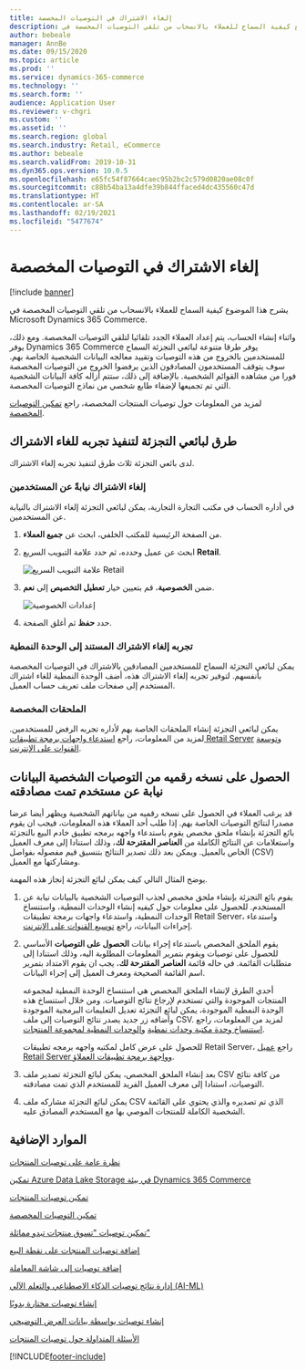 ```yaml
---
title: إلغاء الاشتراك في التوصيات المخصصة
description: يشرح هذا الموضوع كيفية السماح للعملاء بالانسحاب من تلقي التوصيات المخصصة في Microsoft Dynamics 365 Commerce.
author: bebeale
manager: AnnBe
ms.date: 09/15/2020
ms.topic: article
ms.prod: ''
ms.service: dynamics-365-commerce
ms.technology: ''
ms.search.form: ''
audience: Application User
ms.reviewer: v-chgri
ms.custom: ''
ms.assetid: ''
ms.search.region: global
ms.search.industry: Retail, eCommerce
ms.author: bebeale
ms.search.validFrom: 2019-10-31
ms.dyn365.ops.version: 10.0.5
ms.openlocfilehash: e65fc54f87664caec95b2bc2c579d0820ae08c0f
ms.sourcegitcommit: c88b54ba13a4dfe39b844ffaced4dc435560c47d
ms.translationtype: HT
ms.contentlocale: ar-SA
ms.lasthandoff: 02/19/2021
ms.locfileid: "5477674"
---
```

# <a name="opt-out-of-personalized-recommendations"></a>إلغاء الاشتراك في التوصيات المخصصة

[!include [banner](includes/banner.md)]

يشرح هذا الموضوع كيفية السماح للعملاء بالانسحاب من تلقي التوصيات المخصصة في Microsoft Dynamics 365 Commerce.

واثناء إنشاء الحساب، يتم إعداد العملاء الجدد تلقائيا لتلقي التوصيات المخصصة. ومع ذلك، يوفر Dynamics 365 Commerce يوفر طرقا متنوعة لبائعي التجزئة السماح للمستخدمين بالخروج من هذه التوصيات وتقييد معالجه البيانات الشخصية الخاصة بهم. سوف يتوقف المستخدمون المصادقون الذين يرفضوا الخروج من التوصيات المخصصة فورا من مشاهده القوائم الشخصية. بالإضافة إلى ذلك، ستتم أزاله كافة البيانات الشخصية التي تم تجميعها لإضفاء طابع شخصي من نماذج التوصيات المخصصة.

لمزيد من المعلومات حول توصيات المنتجات المخصصة، راجع [تمكين التوصيات المخصصة](personalized-recommendations.md).

## <a name="ways-for-retailers-to-implement-an-opt-out-experience"></a>طرق لبائعي التجزئة لتنفيذ تجربه للغاء الاشتراك

لدى بائعي التجزئة ثلاث طرق لتنفيذ تجربه إلغاء الاشتراك.

### <a name="opting-out-on-behalf-of-users"></a>إلغاء الاشتراك نيابةً عن المستخدمين

في أداره الحساب في مكتب التجارة التجارية، يمكن لبائعي التجزئة إلغاء الاشتراك بالنيابة عن المستخدمين.

1. من الصفحة الرئيسية للمكتب الخلفي، ابحث عن **جميع العملاء**.
1. ابحث عن عميل وحدده، ثم حدد علامة التبويب السريع **Retail**.

    ![علامة التبويب السريع Retail](./media/Disablepersonalizationpart1.png)

1. ضمن **الخصوصية**، قم بتعيين خيار **تعطيل التخصيص** إلى **نعم**.

    ![إعدادات الخصوصية](./media/Disablepersonalizationpart2.png)

1. حدد **حفظ** ثم أغلق الصفحة.

### <a name="module-based-opt-out-experience"></a>تجربه إلغاء الاشتراك المستند إلى الوحدة النمطية

يمكن لبائعي التجزئة السماح للمستخدمين المصادقين بالاشتراك في التوصيات المخصصة بأنفسهم. لتوفير تجربه إلغاء الاشتراك هذه، أضف الوحدة النمطية للغاء اشتراك المستخدم إلى صفحات ملف تعريف حساب العميل.

### <a name="custom-extensions"></a>الملحقات المخصصة

يمكن لبائعي التجزئة إنشاء الملحقات الخاصة بهم لأداره تجربه الرفض للمستخدمين. لمزيد من المعلومات، راجع [استدعاء واجهات برمجة تطبيقات Retail Server](e-commerce-extensibility/call-retail-server-apis.md) و[توسعة القنوات على الإنترنت](e-commerce-extensibility/overview.md).

## <a name="obtain-a-digital-copy-of-personalized-recommendations-data-on-behalf-of-an-authenticated-user"></a>الحصول على نسخه رقميه من التوصيات الشخصية البيانات نيابة عن مستخدم تمت مصادقته

قد يرغب العملاء في الحصول على نسخه رقميه من بياناتهم الشخصية ويظهر أيضا عرضا مصدرا لنتائج التوصيات الخاصة بهم. إذا طلب أحد العملاء هذه المعلومات، فيجب ان يقوم بائع التجزئة بإنشاء ملحق مخصص يقوم باستدعاء واجهه برمجه تطبيق خادم البيع بالتجزئة واستعلامات عن النتائج الكاملة من **العناصر المقترحة لك**، وذلك استنادا إلى معرف العميل الخاص بالعميل. ويمكن بعد ذلك تصدير النتائج بتنسيق قيم مفصوله بفواصل (CSV) ومشاركتها مع العميل.

يوضح المثال التالي كيف يمكن لبائع التجزئة إنجاز هذه المهمة.

1. يقوم بائع التجزئة بإنشاء ملحق مخصص لجذب التوصيات الشخصية بالبيانات نيابة عن المستخدم. للحصول على معلومات حول كيفيه إنشاء الوحدات النمطية، واستنساخ الوحدات النمطية، واستدعاء واجهات برمجة تطبيقات Retail Server، واستدعاء إجراءات البيانات، راجع [توسيع القنوات على الإنترنت](e-commerce-extensibility/overview.md).
2. يقوم الملحق المخصص باستدعاء إجراء بيانات **الحصول على التوصيات** الأساسي للحصول على توصيات ويقوم بتمرير المعلومات المطلوبة اليه، وذلك استنادا إلى متطلبات القائمة. في حاله قائمة **العناصر المقترحة لك**، يجب ان يقوم الامتداد بتمرير اسم القائمة الصحيحة ومعرف العميل إلى إجراء البيانات.

    أحدي الطرق لإنشاء الملحق المخصص هي استنساخ الوحدة النمطية لمجموعه المنتجات الموجودة والتي تستخدم لإرجاع نتائج التوصيات. ومن خلال استنساخ هذه الوحدة النمطية الموجودة، يمكن لبائع التجزئة تعديل التعليمات البرمجية الموجودة وأضافه زر جديد يصدر نتائج التوصيات إلى ملف CSV. لمزيد من المعلومات، راجع [استنساخ وحدة مكتبة وحدات نمطية](e-commerce-extensibility/clone-starter-module.md) و[الوحدات النمطية لمجموعة المنتجات](product-collection-module-overview.md).

    للحصول على عرض كامل لمكتبه واجهه برمجه تطبيقات Retail Server، راجع [عميل Retail Server وواجهة برمجة تطبيقات العملاؤ](dev-itpro/retail-server-customer-consumer-api.md).

3. بعد إنشاء الملحق المخصص، يمكن لبائع التجزئة تصدير ملف CSV من كافة نتائج التوصيات، استنادا إلى معرف العميل الفريد للمستخدم الذي تمت مصادقته.
4. يمكن لبائع التجزئة مشاركه ملف CSV الذي تم تصديره والذي يحتوي على القائمة الشخصية الكاملة للمنتجات الموصي بها مع المستخدم المصادق عليه.

## <a name="additional-resources"></a>الموارد الإضافية

[نظرة عامة على توصيات المنتجات](product-recommendations.md)

[تمكين Azure Data Lake Storage في بيئة Dynamics 365 Commerce](enable-adls-environment.md)

[تمكين توصيات المنتجات](enable-product-recommendations.md)

[تمكين التوصيات المخصصة](personalized-recommendations.md)

[تمكين توصيات "تسوق منتجات تبدو مماثلة"](shop-similar-looks.md)

[إضافة توصيات المنتجات على نقطة البيع](product.md)

[إضافة توصيات إلى شاشة المعاملة](add-recommendations-control-pos-screen.md)

[إدارة نتائج توصيات الذكاء الاصطناعي والتعلم الآلي (AI-ML)](modify-product-recommendation-results.md)

[إنشاء توصيات مختارة يدويًا](create-editorial-recommendation-lists.md)

[إنشاء توصيات بواسطة بيانات العرض التوضيحي](product-recommendations-demo-data.md)

[الأسئلة المتداولة حول توصيات المنتجات](faq-recommendations.md)


[!INCLUDE[footer-include](../includes/footer-banner.md)]
